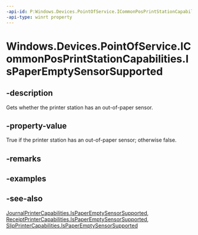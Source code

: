 ```yaml
---
-api-id: P:Windows.Devices.PointOfService.ICommonPosPrintStationCapabilities.IsPaperEmptySensorSupported
-api-type: winrt property
---
```


<!-- Property syntax
public bool IsPaperEmptySensorSupported { get; }
-->

# Windows.Devices.PointOfService.ICommonPosPrintStationCapabilities.IsPaperEmptySensorSupported

## -description
Gets whether the printer station has an out-of-paper sensor.

## -property-value
True if the printer station has an out-of-paper sensor; otherwise false.

## -remarks

## -examples

## -see-also
[JournalPrinterCapabilities.IsPaperEmptySensorSupported](journalprintercapabilities_ispaperemptysensorsupported.md), [ReceiptPrinterCapabilities.IsPaperEmptySensorSupported](receiptprintercapabilities_ispaperemptysensorsupported.md), [SlipPrinterCapabilities.IsPaperEmptySensorSupported](slipprintercapabilities_ispaperemptysensorsupported.md)